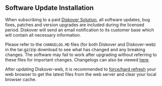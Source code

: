 
## Software Update Installation

When subscribing to a paid [Diskover Solution](https://www.diskoverdata.com/solutions/), all software updates, bug fixes, patches and version upgrades are included during the licensed period. Diskover will send an email notification to its customer base which will contain all necessary information.

Please refer to the `CHANGELOG.MD` files (for both Diskover and Diskover-web) in the tar.gz/zip download to see what has changed and any breaking changes. The software may fail to work after upgrading without referring to these files for important changes. Changelogs can also be viewed [here](https://docs.diskoverdata.com/diskover_changelogs/).

After updating Diskover-web, it is recommended to [force/hard refresh](https://fabricdigital.co.nz/blog/how-to-hard-refresh-your-browser-and-clear-cache) your web browser to get the latest files from the web server and clear your local browser cache.
